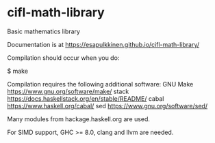 # cifl-math-library
Basic mathematics library

Documentation is at https://esapulkkinen.github.io/cifl-math-library/

Compilation should occur when you do:

  $ make

Compilation requires the following additional software:
   GNU Make <https://www.gnu.org/software/make/>
   stack <https://docs.haskellstack.org/en/stable/README/>
   cabal <https://www.haskell.org/cabal/>
   sed <https://www.gnu.org/software/sed/>

Many modules from hackage.haskell.org are used.

For SIMD support, GHC >= 8.0, clang and llvm are needed.
